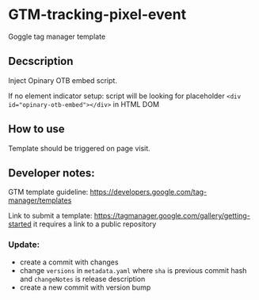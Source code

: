 # GTM-tracking-pixel-event
Goggle tag manager template 

## Decscription
Inject Opinary OTB embed script.

If no element indicator setup:
script will be looking for placeholder `<div id="opinary-otb-embed"></div>` in HTML DOM

## How to use
Template should be triggered on page visit.

## Developer notes:
GTM template guideline: https://developers.google.com/tag-manager/templates

Link to submit a template: https://tagmanager.google.com/gallery/getting-started
it requires a link to a public repository

### Update: 
 - create a commit with changes
 - change `versions` in `metadata.yaml` where `sha` is previous commit hash and `changeNotes` is release description
 - create a new commit with version bump
